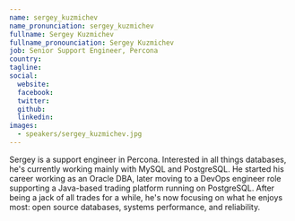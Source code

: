 ```yaml
---
name: sergey_kuzmichev
name_pronunciation: sergey_kuzmichev
fullname: Sergey Kuzmichev
fullname_pronounciation: Sergey Kuzmichev
job: Senior Support Engineer, Percona
country: 
tagline: 
social:
  website: 
  facebook:
  twitter:
  github: 
  linkedin: 
images:
  - speakers/sergey_kuzmichev.jpg
---
```


Sergey is a support engineer in Percona. Interested in all things databases, he's currently working mainly with MySQL and PostgreSQL. He started his career working as an Oracle DBA, later moving to a DevOps engineer role supporting a Java-based trading platform running on PostgreSQL. After being a jack of all trades for a while, he's now focusing on what he enjoys most: open source databases, systems performance, and reliability.
